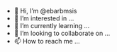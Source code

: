 - 👋 Hi, I’m @ebarbmsis
- 👀 I’m interested in ...
- 🌱 I’m currently learning ...
- 💞️ I’m looking to collaborate on ...
- 📫 How to reach me ...

<!---
ebarbmsis/ebarbmsis is a ✨ special ✨ repository because its `README.md` (this file) appears on your GitHub profile.
You can click the Preview link to take a look at your changes.
--->

